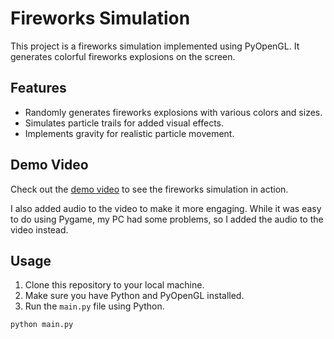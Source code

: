 # Fireworks Simulation

This project is a fireworks simulation implemented using PyOpenGL. It generates colorful fireworks explosions on the screen.

## Features

- Randomly generates fireworks explosions with various colors and sizes.
- Simulates particle trails for added visual effects.
- Implements gravity for realistic particle movement.

## Demo Video

Check out the [demo video](https://drive.google.com/file/d/1ip7aaXo0-fBN7ic9XX8a6UKJw6qcZnqb/view?usp=drive_link) to see the fireworks simulation in action.

I also added audio to the video to make it more engaging. While it was easy to do using Pygame, my PC had some problems, so I added the audio to the video instead.

## Usage

1. Clone this repository to your local machine.
2. Make sure you have Python and PyOpenGL installed.
3. Run the `main.py` file using Python.

```bash
python main.py
